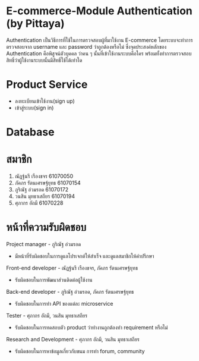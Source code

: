 # E-commerce-Module Authentication (by Pittaya)
Authentication เป็นวิธีการที่ใช้ในการตรวจสอบผู้ที่มาใช้งาน E-commerce โดยระบบจะทำการตรวจสอบจาก username และ password ว่าถูกต้องหรือไม่ ซึ่งจุดประสงค์หลักของ Authentication คือพิสูจน์ตัวบุคคล ว่าคน ๆ นั้นที่เข้าใช้งานระบบคือใคร พร้อมทั้งทำการตรวจสอบสิทธิ์ว่าผู้ใช้งานระบบนั้นมีสิทธิ์ใช้ได้เท่าใด

# Product Service
- ลงทะเบียนเข้าใช้งาน(sign up)
- เข้าสู่ระบบ(sign in)

# Database

# สมาชิก
1. ณัฏฐ์นรี เรืองขจร 61070050
2. ภัคภร รัตนเศรษฐ์ยุทธ 61070154
3. ภูริณัฐ อ่วมรอด 61070172
4. วนสิน มุทธาเสถียร 61070194
5. ศุภากร อัถมี 61070228

# หน้าที่ความรับผิดชอบ
Project manager - ภูริณัฐ อ่วมรอด  
- มีหน้าที่รับผิดชอบในการดูแลโปรเจกต์ให้สำเร็จ และดูแลสมาชิกให้คำปรึกษา
 
Front-end developer - ณัฏฐ์นรี เรืองขจร, ภัคภร รัตนเศรษฐ์ยุทธ
- รับผิดชอบในการพัฒนาส่วนติดต่อผู้ใช้งาน

Back-end developer - ภูริณัฐ อ่วมรอด, ภัคภร รัตนเศรษฐ์ยุทธ
- รับผิดชอบในการทำ API ของแต่ละ microservice

Tester - ศุภากร อัถมี, วนสิน มุทธาเสถียร
- รับผิดชอบในการทดสอบตัว product ว่าทำงานถูกต้องทำ requirement หรือไม่

Research and Development - ศุภากร อัถมี, วนสิน มุทธาเสถียร
- รับผิดชอบในการหาข้อมูลเกี่ยวกับขนม การทำ forum, community
